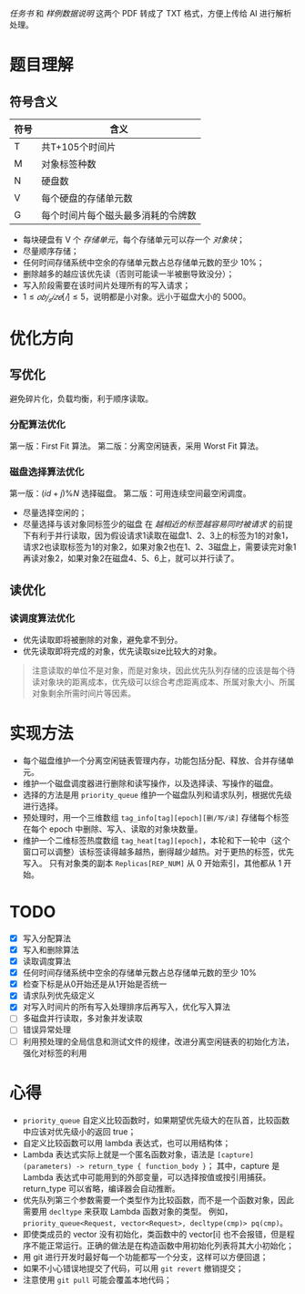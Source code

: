 *任务书* 和 *样例数据说明* 这两个 PDF 转成了 TXT 格式，方便上传给 AI 进行解析处理。

# 题目理解
## 符号含义
| 符号  | 含义                |
| --- | ----------------- |
| T   | 共T+105个时间片        |
| M   | 对象标签种数            |
| N   | 硬盘数               |
| V   | 每个硬盘的存储单元数        |
| G   | 每个时间片每个磁头最多消耗的令牌数 |

- 每块硬盘有 V 个 *存储单元*，每个存储单元可以存一个 *对象块*；
- 尽量顺序存储；
- 任何时间存储系统中空余的存储单元数占总存储单元数的至少 10%；
- 删除越多的越应该优先读（否则可能读一半被删导致没分）；
- 写入阶段需要在该时间片处理所有的写入请求；
- $1≤𝑜𝑏𝑗_𝑠𝑖𝑧𝑒[𝑖]≤5$，说明都是小对象。远小于磁盘大小的 5000。
# 优化方向
## 写优化
避免碎片化，负载均衡，利于顺序读取。
### 分配算法优化
第一版：First Fit 算法。
第二版：分离空闲链表，采用 Worst Fit 算法。
### 磁盘选择算法优化
第一版：$(id+j)\%N$ 选择磁盘。 
第二版：可用连续空间最空闲调度。
- 尽量选择空闲的；
- 尽量选择与该对象同标签少的磁盘
	在 *越相近的标签越容易同时被请求* 的前提下有利于并行读取，因为假设请求1读取在磁盘1、2、3上的标签为1的对象1，请求2也读取标签为1的对象2，如果对象2也在1、2、3磁盘上，需要读完对象1再读对象2，如果对象2在磁盘4、5、6上，就可以并行读了。
## 读优化
### 读调度算法优化
- 优先读取即将被删除的对象，避免拿不到分。
- 优先读取即将完成的对象，优先读取size比较大的对象。

> 注意读取的单位不是对象，而是对象块，因此优先队列存储的应该是每个待读对象块的距离成本，优先级可以综合考虑距离成本、所属对象大小、所属对象剩余所需时间片等因素。
# 实现方法
- 每个磁盘维护一个分离空闲链表管理内存，功能包括分配、释放、合并存储单元。
- 维护一个磁盘调度器进行删除和读写操作，以及选择读、写操作的磁盘。
- 选择的方法是用 `priority_queue` 维护一个磁盘队列和请求队列，根据优先级进行选择。
- 预处理时，用一个三维数组 `tag_info[tag][epoch][删/写/读]` 存储每个标签在每个 epoch 中删除、写入、读取的对象块数量。
- 维护一个二维标签热度数组 `tag_heat[tag][epoch]`，本轮和下一轮中（这个窗口可以调整）该标签读得越多越热，删得越少越热。对于更热的标签，优先写入。
只有对象类的副本 `Replicas[REP_NUM]` 从 0 开始索引，其他都从 1 开始。
# TODO
- [x] 写入分配算法
- [x] 写入和删除算法
- [x] 读取调度算法
- [x] 任何时间存储系统中空余的存储单元数占总存储单元数的至少 10%
- [x] 检查下标是从0开始还是从1开始是否统一
- [x] 请求队列优先级定义
- [x] 对写入时间片的所有写入处理排序后再写入，优化写入算法
- [ ] 多磁盘并行读取，多对象并发读取
- [ ] 错误异常处理
- [ ] 利用预处理的全局信息和测试文件的规律，改进分离空闲链表的初始化方法，强化对标签的利用
# 心得
- `priority_queue` 自定义比较函数时，如果期望优先级大的在队首，比较函数中应该对优先级小的返回 true；
- 自定义比较函数可以用 lambda 表达式，也可以用结构体；
- Lambda 表达式实际上就是一个匿名函数对象，语法是 `[capture](parameters) -> return_type { function_body }`；
	其中，capture 是 Lambda 表达式中可能用到的外部变量，可以选择按值或按引用捕获。
	return_type 可以省略，编译器会自动推断。
- 优先队列第三个参数需要一个类型作为比较函数，而不是一个函数对象，因此需要用 `decltype` 来获取 Lambda 函数对象的类型。
	例如，`priority_queue<Request, vector<Request>, decltype(cmp)> pq(cmp)`。
- 即使类成员的 vector 没有初始化，类函数中的 vector[i] 也不会报错，但是程序不能正常运行。正确的做法是在构造函数中用初始化列表将其大小初始化；
- 用 git 进行开发时最好每一个功能都写一个分支，这样可以方便回退；
- 如果不小心错误地提交了代码，可以用 `git revert` 撤销提交；
- 注意使用 `git pull` 可能会覆盖本地代码；
